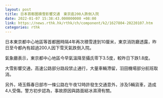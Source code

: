 ```yaml
---
layout: post
title: 日本首都圈積雪影響交通　東京逾200人跌倒入院
date: 2022-01-07 15:38:43.000000000 +08:00
link: https://news.rthk.hk/rthk/ch/component/k2/1627804-20220107.htm
categories: rthk
---
```


日本東京都中心地區等首都圈時隔4年再次積雪達到10厘米，東京消防廳透露，昨日至今都內有超過200人因下雪天氣跌倒入院。

氣象廳表示，東京都中心地區今早氣溫降至攝氏零下3.5度，較昨日下跌1.8度。

大雪影響交通，高速公路部分路段禁止通行，大量車輛滯留，羽田機場部分航班取消。

另外，埼玉縣春日部市一條公路在午夜12時許發生交通意外，涉及5輛貨車，造成4人受傷。警方初步認為，事故原因與路面結冰濕滑有關。
